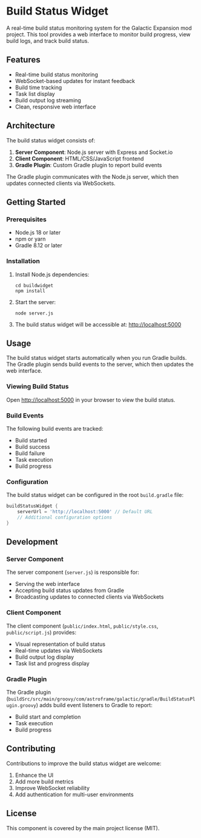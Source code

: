 # Build Status Widget

A real-time build status monitoring system for the Galactic Expansion mod project. This tool provides a web interface to monitor build progress, view build logs, and track build status.

## Features

- Real-time build status monitoring
- WebSocket-based updates for instant feedback
- Build time tracking
- Task list display
- Build output log streaming
- Clean, responsive web interface

## Architecture

The build status widget consists of:

1. **Server Component**: Node.js server with Express and Socket.io
2. **Client Component**: HTML/CSS/JavaScript frontend
3. **Gradle Plugin**: Custom Gradle plugin to report build events

The Gradle plugin communicates with the Node.js server, which then updates connected clients via WebSockets.

## Getting Started

### Prerequisites

- Node.js 18 or later
- npm or yarn
- Gradle 8.12 or later

### Installation

1. Install Node.js dependencies:
   ```
   cd buildwidget
   npm install
   ```

2. Start the server:
   ```
   node server.js
   ```

3. The build status widget will be accessible at: [http://localhost:5000](http://localhost:5000)

## Usage

The build status widget starts automatically when you run Gradle builds. The Gradle plugin sends build events to the server, which then updates the web interface.

### Viewing Build Status

Open [http://localhost:5000](http://localhost:5000) in your browser to view the build status.

### Build Events

The following build events are tracked:

- Build started
- Build success
- Build failure
- Task execution
- Build progress

### Configuration

The build status widget can be configured in the root `build.gradle` file:

```groovy
buildStatusWidget {
    serverUrl = 'http://localhost:5000' // Default URL
    // Additional configuration options
}
```

## Development

### Server Component

The server component (`server.js`) is responsible for:

- Serving the web interface
- Accepting build status updates from Gradle
- Broadcasting updates to connected clients via WebSockets

### Client Component

The client component (`public/index.html`, `public/style.css`, `public/script.js`) provides:

- Visual representation of build status
- Real-time updates via WebSockets
- Build output log display
- Task list and progress display

### Gradle Plugin

The Gradle plugin (`buildSrc/src/main/groovy/com/astroframe/galactic/gradle/BuildStatusPlugin.groovy`) adds build event listeners to Gradle to report:

- Build start and completion
- Task execution
- Build progress

## Contributing

Contributions to improve the build status widget are welcome:

1. Enhance the UI
2. Add more build metrics
3. Improve WebSocket reliability
4. Add authentication for multi-user environments

## License

This component is covered by the main project license (MIT).
